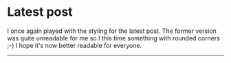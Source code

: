 # Latest post

I once again played with the styling for the latest post. The former version was quite unreadable for me so I this time something with rounded corners ;-) I hope it's now better readable for everyone.

-------------------------------

